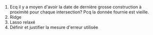 1. Ecq il y a moyen d'avoir la date de dernière grosse construction à proximité pour chaque intersection? Pcq la donnée fournie est vieille.
2. Ridge
3. Lasso relaxé
4. Définir et justifier la mesure d'erreur utilisée